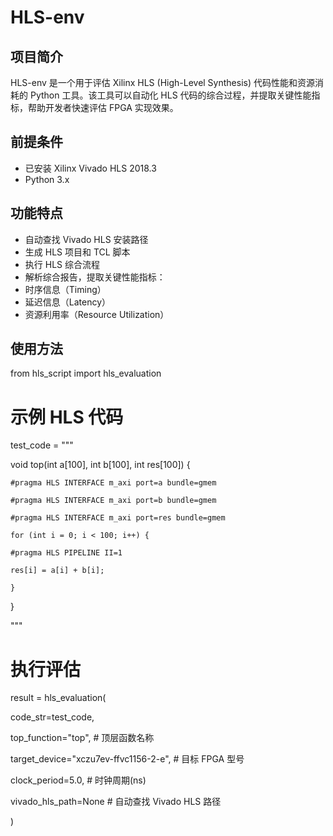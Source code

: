 # HLS-env

## 项目简介

HLS-env 是一个用于评估 Xilinx HLS (High-Level Synthesis) 代码性能和资源消耗的 Python 工具。该工具可以自动化 HLS 代码的综合过程，并提取关键性能指标，帮助开发者快速评估 FPGA 实现效果。

## 前提条件

- 已安装 Xilinx Vivado HLS 2018.3
- Python 3.x

## 功能特点

- 自动查找 Vivado HLS 安装路径
- 生成 HLS 项目和 TCL 脚本
- 执行 HLS 综合流程
- 解析综合报告，提取关键性能指标：
- 时序信息（Timing）
- 延迟信息（Latency）
- 资源利用率（Resource Utilization）

## 使用方法

from hls_script import hls_evaluation

# 示例 HLS 代码

test_code = """

void top(int a[100], int b[100], int res[100]) {

    #pragma HLS INTERFACE m_axi port=a bundle=gmem

    #pragma HLS INTERFACE m_axi port=b bundle=gmem

    #pragma HLS INTERFACE m_axi port=res bundle=gmem

    for (int i = 0; i < 100; i++) {

    #pragma HLS PIPELINE II=1

    res[i] = a[i] + b[i];

    }

}

"""

# 执行评估

result = hls_evaluation(

code_str=test_code,

top_function="top", # 顶层函数名称

target_device="xczu7ev-ffvc1156-2-e", # 目标 FPGA 型号

clock_period=5.0, # 时钟周期(ns)

vivado_hls_path=None # 自动查找 Vivado HLS 路径

)
